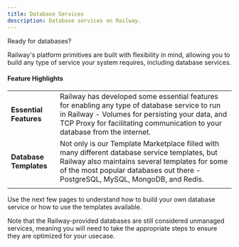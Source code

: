 ```yaml
---
title: Database Services
description: Database services on Railway.
---
```


Ready for databases?

Railway's platform primitives are built with flexibility in mind, allowing you to build any type of service your system requires, including database services.

#### Feature Highlights
|||
|-|-|
| **Essential Features** | Railway has developed some essential features for enabling any type of database service to run in Railway - Volumes for persisting your data, and TCP Proxy for facilitating communication to your database from the internet.                                                                                   |
| **Database Templates** | Not only is our Template Marketplace filled with many different database service templates, but Railway also maintains several templates for some of the most popular databases out there - PostgreSQL, MySQL, MongoDB, and Redis. |
|||

Use the next few pages to understand how to build your own database service or how to use the templates available.

Note that the Railway-provided databases are still considered unmanaged services, meaning you will need to take the appropriate steps to ensure they are optimized for your usecase.